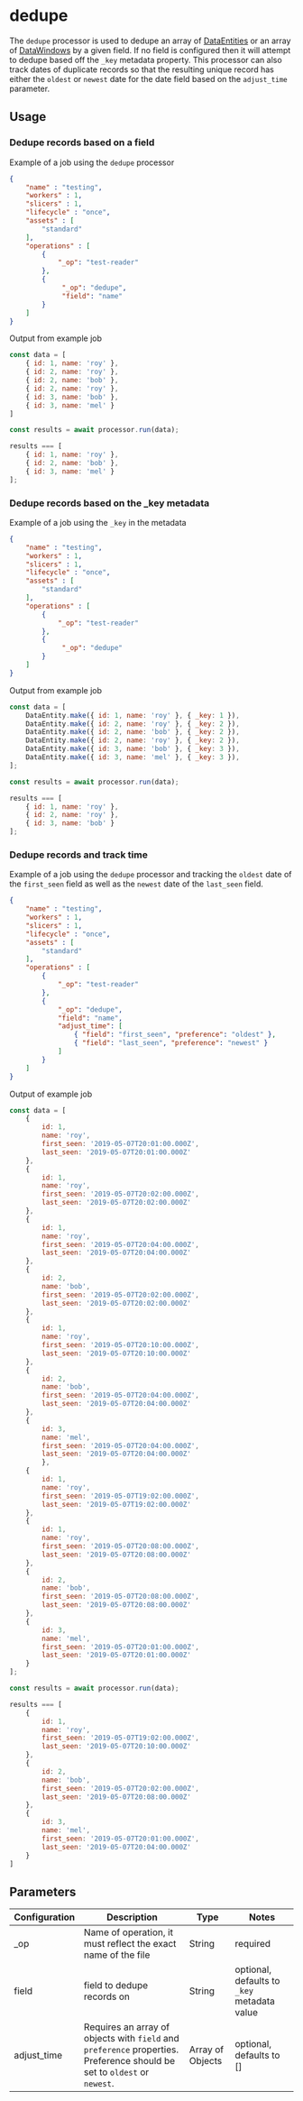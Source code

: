 # dedupe

The `dedupe` processor is used to dedupe an array of [DataEntities](https://terascope.github.io/teraslice/docs/packages/utils/api/classes/dataentity) or an array of [DataWindows](../entity/data-window.md) by a given field.  If no field is configured then it will attempt to dedupe based off the `_key` metadata property.  This processor can also track dates of duplicate records so that the resulting unique record has either the `oldest` or `newest` date for the date field based on the `adjust_time` parameter.

## Usage

### Dedupe records based on a field

Example of a job using the `dedupe` processor

```json
{
    "name" : "testing",
    "workers" : 1,
    "slicers" : 1,
    "lifecycle" : "once",
    "assets" : [
        "standard"
    ],
    "operations" : [
        {
            "_op": "test-reader"
        },
        {
             "_op": "dedupe",
             "field": "name"
        }
    ]
}
```

Output from example job

```javascript
const data = [
    { id: 1, name: 'roy' },
    { id: 2, name: 'roy' },
    { id: 2, name: 'bob' },
    { id: 2, name: 'roy' },
    { id: 3, name: 'bob' },
    { id: 3, name: 'mel' }
]

const results = await processor.run(data);

results === [
    { id: 1, name: 'roy' },
    { id: 2, name: 'bob' },
    { id: 3, name: 'mel' }
];
```

### Dedupe records based on the _key metadata

Example of a job using the `_key` in the metadata

```json
{
    "name" : "testing",
    "workers" : 1,
    "slicers" : 1,
    "lifecycle" : "once",
    "assets" : [
        "standard"
    ],
    "operations" : [
        {
            "_op": "test-reader"
        },
        {
             "_op": "dedupe"
        }
    ]
}
```

Output from example job

```javascript
const data = [
    DataEntity.make({ id: 1, name: 'roy' }, { _key: 1 }),
    DataEntity.make({ id: 2, name: 'roy' }, { _key: 2 }),
    DataEntity.make({ id: 2, name: 'bob' }, { _key: 2 }),
    DataEntity.make({ id: 2, name: 'roy' }, { _key: 2 }),
    DataEntity.make({ id: 3, name: 'bob' }, { _key: 3 }),
    DataEntity.make({ id: 3, name: 'mel' }, { _key: 3 }),
];

const results = await processor.run(data);

results === [
    { id: 1, name: 'roy' },
    { id: 2, name: 'roy' },
    { id: 3, name: 'bob' }
];
```

### Dedupe records and track time

Example of a job using the `dedupe` processor and tracking the `oldest` date of the `first_seen` field as well as the `newest` date of the `last_seen` field.

```json
{
    "name" : "testing",
    "workers" : 1,
    "slicers" : 1,
    "lifecycle" : "once",
    "assets" : [
        "standard"
    ],
    "operations" : [
        {
            "_op": "test-reader"
        },
        {
            "_op": "dedupe",
            "field": "name",
            "adjust_time": [
                { "field": "first_seen", "preference": "oldest" },
                { "field": "last_seen", "preference": "newest" }
            ]
        }
    ]
}
```

Output of example job

```javascript
const data = [
    {
        id: 1,
        name: 'roy',
        first_seen: '2019-05-07T20:01:00.000Z',
        last_seen: '2019-05-07T20:01:00.000Z'
    },
    {
        id: 1,
        name: 'roy',
        first_seen: '2019-05-07T20:02:00.000Z',
        last_seen: '2019-05-07T20:02:00.000Z'
    },
    {
        id: 1,
        name: 'roy',
        first_seen: '2019-05-07T20:04:00.000Z',
        last_seen: '2019-05-07T20:04:00.000Z'
    },
    {
        id: 2,
        name: 'bob',
        first_seen: '2019-05-07T20:02:00.000Z',
        last_seen: '2019-05-07T20:02:00.000Z'
    },
    {
        id: 1,
        name: 'roy',
        first_seen: '2019-05-07T20:10:00.000Z',
        last_seen: '2019-05-07T20:10:00.000Z'
    },
    {
        id: 2,
        name: 'bob',
        first_seen: '2019-05-07T20:04:00.000Z',
        last_seen: '2019-05-07T20:04:00.000Z'
    },
    {
        id: 3,
        name: 'mel',
        first_seen: '2019-05-07T20:04:00.000Z',
        last_seen: '2019-05-07T20:04:00.000Z'
        },
    {
        id: 1,
        name: 'roy',
        first_seen: '2019-05-07T19:02:00.000Z',
        last_seen: '2019-05-07T19:02:00.000Z'
    },
    {
        id: 1,
        name: 'roy',
        first_seen: '2019-05-07T20:08:00.000Z',
        last_seen: '2019-05-07T20:08:00.000Z'
    },
    {
        id: 2,
        name: 'bob',
        first_seen: '2019-05-07T20:08:00.000Z',
        last_seen: '2019-05-07T20:08:00.000Z'
    },
    {
        id: 3,
        name: 'mel',
        first_seen: '2019-05-07T20:01:00.000Z',
        last_seen: '2019-05-07T20:01:00.000Z'
    }
];

const results = await processor.run(data);

results === [
    {
        id: 1,
        name: 'roy',
        first_seen: '2019-05-07T19:02:00.000Z',
        last_seen: '2019-05-07T20:10:00.000Z'
    },
    {
        id: 2,
        name: 'bob',
        first_seen: '2019-05-07T20:02:00.000Z',
        last_seen: '2019-05-07T20:08:00.000Z'
    },
    {
        id: 3,
        name: 'mel',
        first_seen: '2019-05-07T20:01:00.000Z',
        last_seen: '2019-05-07T20:04:00.000Z'
    }
]
```

## Parameters

| Configuration | Description | Type |  Notes |
| --------- | -------- | ------ | ------ |
| _op | Name of operation, it must reflect the exact name of the file | String | required |
| field | field to dedupe records on | String | optional, defaults to `_key` metadata value |
| adjust_time | Requires an array of objects with `field` and `preference` properties. Preference should be set to `oldest` or `newest`. | Array of Objects | optional, defaults to [] |
